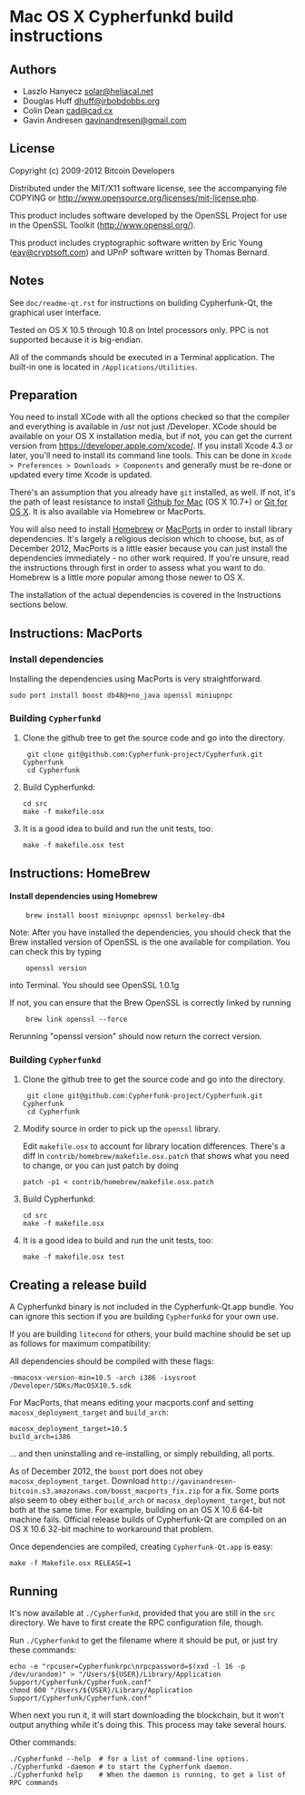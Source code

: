 Mac OS X Cypherfunkd build instructions
====================================

Authors
-------

* Laszlo Hanyecz <solar@heliacal.net>
* Douglas Huff <dhuff@jrbobdobbs.org>
* Colin Dean <cad@cad.cx>
* Gavin Andresen <gavinandresen@gmail.com>

License
-------

Copyright (c) 2009-2012 Bitcoin Developers

Distributed under the MIT/X11 software license, see the accompanying
file COPYING or http://www.opensource.org/licenses/mit-license.php.

This product includes software developed by the OpenSSL Project for use in
the OpenSSL Toolkit (http://www.openssl.org/).

This product includes cryptographic software written by
Eric Young (eay@cryptsoft.com) and UPnP software written by Thomas Bernard.

Notes
-----

See `doc/readme-qt.rst` for instructions on building Cypherfunk-Qt, the
graphical user interface.

Tested on OS X 10.5 through 10.8 on Intel processors only. PPC is not
supported because it is big-endian.

All of the commands should be executed in a Terminal application. The
built-in one is located in `/Applications/Utilities`.

Preparation
-----------

You need to install XCode with all the options checked so that the compiler
and everything is available in /usr not just /Developer. XCode should be
available on your OS X installation media, but if not, you can get the
current version from https://developer.apple.com/xcode/. If you install
Xcode 4.3 or later, you'll need to install its command line tools. This can
be done in `Xcode > Preferences > Downloads > Components` and generally must
be re-done or updated every time Xcode is updated.

There's an assumption that you already have `git` installed, as well. If
not, it's the path of least resistance to install [Github for Mac](https://mac.github.com/)
(OS X 10.7+) or
[Git for OS X](https://code.google.com/p/git-osx-installer/). It is also
available via Homebrew or MacPorts.

You will also need to install [Homebrew](http://mxcl.github.io/homebrew/)
or [MacPorts](https://www.macports.org/) in order to install library
dependencies. It's largely a religious decision which to choose, but, as of
December 2012, MacPorts is a little easier because you can just install the
dependencies immediately - no other work required. If you're unsure, read
the instructions through first in order to assess what you want to do.
Homebrew is a little more popular among those newer to OS X.

The installation of the actual dependencies is covered in the Instructions
sections below.

Instructions: MacPorts
----------------------

### Install dependencies

Installing the dependencies using MacPorts is very straightforward.

    sudo port install boost db48@+no_java openssl miniupnpc

### Building `Cypherfunkd`

1. Clone the github tree to get the source code and go into the directory.

        git clone git@github.com:Cypherfunk-project/Cypherfunk.git Cypherfunk
        cd Cypherfunk

2.  Build Cypherfunkd:

        cd src
        make -f makefile.osx

3.  It is a good idea to build and run the unit tests, too:

        make -f makefile.osx test

Instructions: HomeBrew
----------------------

#### Install dependencies using Homebrew

        brew install boost miniupnpc openssl berkeley-db4

Note: After you have installed the dependencies, you should check that the Brew installed version of OpenSSL is the one available for compilation. You can check this by typing

        openssl version

into Terminal. You should see OpenSSL 1.0.1g

If not, you can ensure that the Brew OpenSSL is correctly linked by running

        brew link openssl --force

Rerunning "openssl version" should now return the correct version.

### Building `Cypherfunkd`

1. Clone the github tree to get the source code and go into the directory.

        git clone git@github.com:Cypherfunk-project/Cypherfunk.git Cypherfunk
        cd Cypherfunk

2.  Modify source in order to pick up the `openssl` library.

    Edit `makefile.osx` to account for library location differences. There's a
    diff in `contrib/homebrew/makefile.osx.patch` that shows what you need to
    change, or you can just patch by doing

        patch -p1 < contrib/homebrew/makefile.osx.patch

3.  Build Cypherfunkd:

        cd src
        make -f makefile.osx

4.  It is a good idea to build and run the unit tests, too:

        make -f makefile.osx test

Creating a release build
------------------------

A Cypherfunkd binary is not included in the Cypherfunk-Qt.app bundle. You can ignore
this section if you are building `Cypherfunkd` for your own use.

If you are building `litecond` for others, your build machine should be set up
as follows for maximum compatibility:

All dependencies should be compiled with these flags:

    -mmacosx-version-min=10.5 -arch i386 -isysroot /Developer/SDKs/MacOSX10.5.sdk

For MacPorts, that means editing your macports.conf and setting
`macosx_deployment_target` and `build_arch`:

    macosx_deployment_target=10.5
    build_arch=i386

... and then uninstalling and re-installing, or simply rebuilding, all ports.

As of December 2012, the `boost` port does not obey `macosx_deployment_target`.
Download `http://gavinandresen-bitcoin.s3.amazonaws.com/boost_macports_fix.zip`
for a fix. Some ports also seem to obey either `build_arch` or
`macosx_deployment_target`, but not both at the same time. For example, building
on an OS X 10.6 64-bit machine fails. Official release builds of Cypherfunk-Qt are
compiled on an OS X 10.6 32-bit machine to workaround that problem.

Once dependencies are compiled, creating `Cypherfunk-Qt.app` is easy:

    make -f Makefile.osx RELEASE=1

Running
-------

It's now available at `./Cypherfunkd`, provided that you are still in the `src`
directory. We have to first create the RPC configuration file, though.

Run `./Cypherfunkd` to get the filename where it should be put, or just try these
commands:

    echo -e "rpcuser=Cypherfunkrpc\nrpcpassword=$(xxd -l 16 -p /dev/urandom)" > "/Users/${USER}/Library/Application Support/Cypherfunk/Cypherfunk.conf"
    chmod 600 "/Users/${USER}/Library/Application Support/Cypherfunk/Cypherfunk.conf"

When next you run it, it will start downloading the blockchain, but it won't
output anything while it's doing this. This process may take several hours.

Other commands:

    ./Cypherfunkd --help  # for a list of command-line options.
    ./Cypherfunkd -daemon # to start the Cypherfunk daemon.
    ./Cypherfunkd help    # When the daemon is running, to get a list of RPC commands
